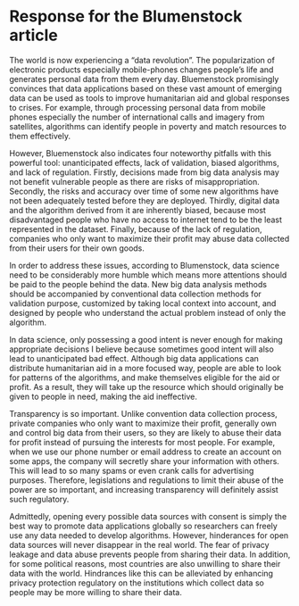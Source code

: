 # Response for the Blumenstock article

The world is now experiencing a “data revolution”. The popularization of electronic products especially mobile-phones changes people’s life and generates personal data from them every day. Bluemenstock promisingly convinces that data applications based on these vast amount of emerging data can be used as tools to improve humanitarian aid and global responses to crises. For example, through processing personal data from mobile phones especially the number of international calls and imagery from satellites, algorithms can identify people in poverty and match resources to them effectively. 

However, Bluemenstock also indicates four noteworthy pitfalls with this powerful tool: unanticipated effects, lack of validation, biased algorithms, and lack of regulation. Firstly, decisions made from big data analysis may not benefit vulnerable people as there are risks of misappropriation. Secondly, the risks and accuracy over time of some new algorithms have not been adequately tested before they are deployed. Thirdly, digital data and the algorithm derived from it are inherently biased, because most disadvantaged people who have no access to internet tend to be the least represented in the dataset. Finally, because of the lack of regulation, companies who only want to maximize their profit may abuse data collected from their users for their own goods. 

In order to address these issues, according to Blumenstock, data science need to be considerably more humble which means more attentions should be paid to the people behind the data. New big data analysis methods should be accompanied by conventional data collection methods for validation purpose, customized by taking local context into account, and designed by people who understand the actual problem instead of only the algorithm. 

In data science, only possessing a good intent is never enough for making appropriate decisions I believe because sometimes good intent will also lead to unanticipated bad effect. Although big data applications can distribute humanitarian aid in a more focused way, people are able to look for patterns of the algorithms, and make themselves eligible for the aid or profit. As a result, they will take up the resource which should originally be given to people in need, making the aid ineffective.  

Transparency is so important. Unlike convention data collection process, private companies who only want to maximize their profit, generally own and control big data from their users, so they are likely to abuse their data for profit instead of pursuing the interests for most people.  For example, when we use our phone number or email address to create an account on some apps, the company will secretly share your information with others. This will lead to so many spams or even crank calls for advertising purposes. Therefore, legislations and regulations to limit their abuse of the power are so important, and increasing transparency will definitely assist such regulatory. 

Admittedly, opening every possible data sources with consent is simply the best way to promote data applications globally so researchers can freely use any data needed to develop algorithms. However, hinderances for open data sources will never disappear in the real world. The fear of privacy leakage and data abuse prevents people from sharing their data. In addition, for some political reasons, most countries are also unwilling to share their data with the world. Hindrances like this can be alleviated by enhancing privacy protection regulatory on the institutions which collect data so people may be more willing to share their data. 
